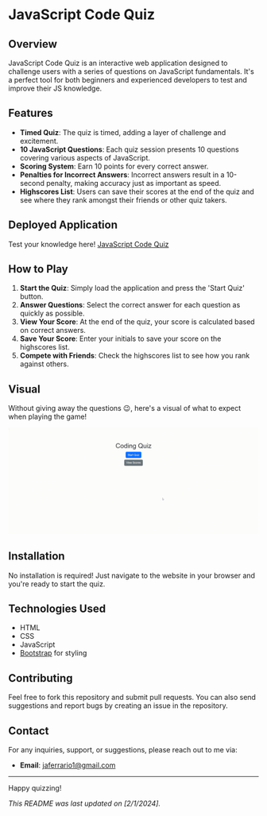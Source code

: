 # JavaScript Code Quiz

## Overview

JavaScript Code Quiz is an interactive web application designed to challenge users with a series of questions on JavaScript fundamentals. It's a perfect tool for both beginners and experienced developers to test and improve their JS knowledge.

## Features

- **Timed Quiz**: The quiz is timed, adding a layer of challenge and excitement.
- **10 JavaScript Questions**: Each quiz session presents 10 questions covering various aspects of JavaScript.
- **Scoring System**: Earn 10 points for every correct answer.
- **Penalties for Incorrect Answers**: Incorrect answers result in a 10-second penalty, making accuracy just as important as speed.
- **Highscores List**: Users can save their scores at the end of the quiz and see where they rank amongst their friends or other quiz takers.

## Deployed Application

Test your knowledge here! [JavaScript Code Quiz](https://jordanferrario.github.io/code-quiz/)

## How to Play

1. **Start the Quiz**: Simply load the application and press the 'Start Quiz' button.
2. **Answer Questions**: Select the correct answer for each question as quickly as possible.
3. **View Your Score**: At the end of the quiz, your score is calculated based on correct answers.
4. **Save Your Score**: Enter your initials to save your score on the highscores list.
5. **Compete with Friends**: Check the highscores list to see how you rank against others.

## Visual

Without giving away the questions 😉, here's a visual of what to expect when playing the game!

![A gif that shows the functionality of the JavaScript quiz application. A user is clicking on answers to the quiz.](./assets/images/code-quiz.gif)

## Installation

No installation is required! Just navigate to the website in your browser and you're ready to start the quiz.

## Technologies Used

- HTML
- CSS
- JavaScript
- [Bootstrap](https://getbootstrap.com/) for styling

## Contributing

Feel free to fork this repository and submit pull requests. You can also send suggestions and report bugs by creating an issue in the repository.

## Contact

For any inquiries, support, or suggestions, please reach out to me via:

- **Email**: <jaferrario1@gmail.com>

---

Happy quizzing!

_This README was last updated on [2/1/2024]._
